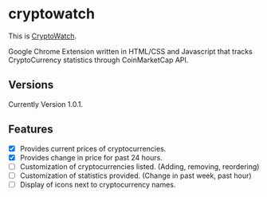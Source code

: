 # cryptowatch

This is [CryptoWatch](https://chrome.google.com/webstore/detail/cryptowatch/eekcmbpnjnnpalpgenmnbkbgiooiilco).

Google Chrome Extension written in HTML/CSS and Javascript that tracks CryptoCurrency statistics through CoinMarketCap API. 

## Versions

Currently Version 1.0.1.

## Features 

- [x] Provides current prices of cryptocurrencies. 
- [x] Provides change in price for past 24 hours. 
- [ ] Customization of cryptocurrencies listed. (Adding, removing, reordering)
- [ ] Customization of statistics provided. (Change in past week, past hour)
- [ ] Display of icons next to cryptocurrency names. 
